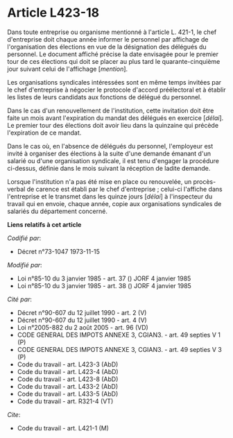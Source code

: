# Article L423-18

Dans toute entreprise ou organisme mentionné à l'article L. 421-1, le chef d'entreprise doit chaque année informer le
personnel par affichage de l'organisation des élections en vue de la désignation des délégués du personnel. Le document
affiché précise la date envisagée pour le premier tour de ces élections qui doit se placer au plus tard le quarante-cinquième
jour suivant celui de l'affichage [*mention*].

Les organisations syndicales intéressées sont en même temps invitées par le chef d'entreprise à négocier le protocole
d'accord préélectoral et à établir les listes de leurs candidats aux fonctions de délégué du personnel.

Dans le cas d'un renouvellement de l'institution, cette invitation doit être faite un mois avant l'expiration du mandat des
délégués en exercice [*délai*]. Le premier tour des élections doit avoir lieu dans la quinzaine qui précède l'expiration de
ce mandat.

Dans le cas où, en l'absence de délégués du personnel, l'employeur est invité à organiser des élections à la suite d'une
demande émanant d'un salarié ou d'une organisation syndicale, il est tenu d'engager la procédure ci-dessus, définie dans le
mois suivant la réception de ladite demande.

Lorsque l'institution n'a pas été mise en place ou renouvelée, un procès-verbal de carence est établi par le chef
d'entreprise ; celui-ci l'affiche dans l'entreprise et le transmet dans les quinze jours [*délai*] à l'inspecteur du travail
qui en envoie, chaque année, copie aux organisations syndicales de salariés du département concerné.

**Liens relatifs à cet article**

_Codifié par_:

  - Décret n°73-1047 1973-11-15

_Modifié par_:

  - Loi n°85-10 du 3 janvier 1985 - art. 37 () JORF 4 janvier 1985
  - Loi n°85-10 du 3 janvier 1985 - art. 38 () JORF 4 janvier 1985

_Cité par_:

  - Décret n°90-607 du 12 juillet 1990 - art. 2 (V)
  - Décret n°90-607 du 12 juillet 1990 - art. 4 (V)
  - Loi n°2005-882 du 2 août 2005 - art. 96 (VD)
  - CODE GENERAL DES IMPOTS ANNEXE 3, CGIAN3. - art. 49 septies V 1 (P)
  - CODE GENERAL DES IMPOTS ANNEXE 3, CGIAN3. - art. 49 septies V 3 (P)
  - Code du travail - art. L423-3 (AbD)
  - Code du travail - art. L423-4 (AbD)
  - Code du travail - art. L423-8 (AbD)
  - Code du travail - art. L433-2 (AbD)
  - Code du travail - art. L433-5 (AbD)
  - Code du travail - art. R321-4 (VT)

_Cite_:

  - Code du travail - art. L421-1 (M)
